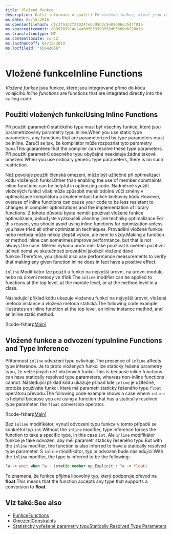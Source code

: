 ```yaml
---
title: Vložené funkce
description: Další informace o použití F# vložené funkce, které jsou integrované přímo do kódu volání.
ms.date: 05/16/2016
ms.openlocfilehash: d1c3fb3d2721024febc95b3c5e01e06cd547f81e
ms.sourcegitcommit: 8699383914c24a0df033393f55db3369db728a7b
ms.translationtype: MT
ms.contentlocale: cs-CZ
ms.lasthandoff: 05/15/2019
ms.locfileid: "65642066"
---
```

# <a name="inline-functions"></a><span data-ttu-id="fc0fe-103">Vložené funkce</span><span class="sxs-lookup"><span data-stu-id="fc0fe-103">Inline Functions</span></span>

<span data-ttu-id="fc0fe-104">*Vložené funkce* jsou funkce, které jsou integrované přímo do kódu volajícího.</span><span class="sxs-lookup"><span data-stu-id="fc0fe-104">*Inline functions* are functions that are integrated directly into the calling code.</span></span>

## <a name="using-inline-functions"></a><span data-ttu-id="fc0fe-105">Použití vložených funkcí</span><span class="sxs-lookup"><span data-stu-id="fc0fe-105">Using Inline Functions</span></span>

<span data-ttu-id="fc0fe-106">Při použití parametrů statického typu musí být všechny funkce, které jsou parametrizovány parametry typu inline.</span><span class="sxs-lookup"><span data-stu-id="fc0fe-106">When you use static type parameters, any functions that are parameterized by type parameters must be inline.</span></span> <span data-ttu-id="fc0fe-107">Zaručí se tak, že kompilátor může rozpoznat tyto parametry typu.</span><span class="sxs-lookup"><span data-stu-id="fc0fe-107">This guarantees that the compiler can resolve these type parameters.</span></span> <span data-ttu-id="fc0fe-108">Při použití parametrů obecného typu obyčejné neexistuje žádné takové omezení.</span><span class="sxs-lookup"><span data-stu-id="fc0fe-108">When you use ordinary generic type parameters, there is no such restriction.</span></span>

<span data-ttu-id="fc0fe-109">Než povoluje použití členská omezení, může být užitečné při optimalizaci kódu vložených funkcí.</span><span class="sxs-lookup"><span data-stu-id="fc0fe-109">Other than enabling the use of member constraints, inline functions can be helpful in optimizing code.</span></span> <span data-ttu-id="fc0fe-110">Nadměrné využití vložených funkcí však může způsobit menší odolné vůči změny v optimalizace kompilátoru a implementaci funkce knihovny kódu.</span><span class="sxs-lookup"><span data-stu-id="fc0fe-110">However, overuse of inline functions can cause your code to be less resistant to changes in compiler optimizations and the implementation of library functions.</span></span> <span data-ttu-id="fc0fe-111">Z tohoto důvodu byste neměli používat vložené funkce optimalizace, pokud jste vyzkoušeli všechny jiné techniky optimalizace.</span><span class="sxs-lookup"><span data-stu-id="fc0fe-111">For this reason, you should avoid using inline functions for optimization unless you have tried all other optimization techniques.</span></span> <span data-ttu-id="fc0fe-112">Provádění vložené funkce nebo metoda může někdy zlepšit výkon, ale není to vždy.</span><span class="sxs-lookup"><span data-stu-id="fc0fe-112">Making a function or method inline can sometimes improve performance, but that is not always the case.</span></span> <span data-ttu-id="fc0fe-113">Měření výkonu proto měli také používat k ověření pozitivní účinek nemá ve skutečnosti provádění jakékoli vložené dané funkce.</span><span class="sxs-lookup"><span data-stu-id="fc0fe-113">Therefore, you should also use performance measurements to verify that making any given function inline does in fact have a positive effect.</span></span>

<span data-ttu-id="fc0fe-114">`inline` Modifikátor lze použít u funkcí na nejvyšší úrovni, na úrovni modulu nebo na úrovni metody ve třídě.</span><span class="sxs-lookup"><span data-stu-id="fc0fe-114">The `inline` modifier can be applied to functions at the top level, at the module level, or at the method level in a class.</span></span>

<span data-ttu-id="fc0fe-115">Následující příklad kódu ukazuje vloženou funkcí na nejvyšší úrovni, vložená metoda instance a vložená metoda statická.</span><span class="sxs-lookup"><span data-stu-id="fc0fe-115">The following code example illustrates an inline function at the top level, an inline instance method, and an inline static method.</span></span>

[!code-fsharp[Main](../../../../samples/snippets/fsharp/lang-ref-3/snippet201.fs)]

## <a name="inline-functions-and-type-inference"></a><span data-ttu-id="fc0fe-116">Vložené funkce a odvození typu</span><span class="sxs-lookup"><span data-stu-id="fc0fe-116">Inline Functions and Type Inference</span></span>

<span data-ttu-id="fc0fe-117">Přítomnost `inline` odvození typu ovlivňuje.</span><span class="sxs-lookup"><span data-stu-id="fc0fe-117">The presence of `inline` affects type inference.</span></span> <span data-ttu-id="fc0fe-118">Je to proto vložených funkcí lze staticky řešené parametry typu, že nelze jiných než vložených funkcí.</span><span class="sxs-lookup"><span data-stu-id="fc0fe-118">This is because inline functions can have statically resolved type parameters, whereas non-inline functions cannot.</span></span> <span data-ttu-id="fc0fe-119">Následující příklad kódu ukazuje případ kde `inline` je užitečné, protože používáte funkci, která má parametr staticky řešeného typu `float` operátoru převodu.</span><span class="sxs-lookup"><span data-stu-id="fc0fe-119">The following code example shows a case where `inline` is helpful because you are using a function that has a statically resolved type parameter, the `float` conversion operator.</span></span>

[!code-fsharp[Main](../../../../samples/snippets/fsharp/lang-ref-3/snippet202.fs)]

<span data-ttu-id="fc0fe-120">Bez `inline` modifikátor, vynutí odvození typu funkce v tomto případě se konkrétní typ `int`.</span><span class="sxs-lookup"><span data-stu-id="fc0fe-120">Without the `inline` modifier, type inference forces the function to take a specific type, in this case `int`.</span></span> <span data-ttu-id="fc0fe-121">Ale `inline` modifikátor funkce je také odvozen, aby měl parametr staticky řešeného typu.</span><span class="sxs-lookup"><span data-stu-id="fc0fe-121">But with the `inline` modifier, the function is also inferred to have a statically resolved type parameter.</span></span> <span data-ttu-id="fc0fe-122">S `inline` modifikátor, typ je odvozen bude následující:</span><span class="sxs-lookup"><span data-stu-id="fc0fe-122">With the `inline` modifier, the type is inferred to be the following:</span></span>

```fsharp
^a -> unit when ^a : (static member op_Explicit : ^a -> float)
```

<span data-ttu-id="fc0fe-123">To znamená, že funkce přijímá libovolný typ, který podporuje převod na **float**.</span><span class="sxs-lookup"><span data-stu-id="fc0fe-123">This means that the function accepts any type that supports a conversion to **float**.</span></span>

## <a name="see-also"></a><span data-ttu-id="fc0fe-124">Viz také:</span><span class="sxs-lookup"><span data-stu-id="fc0fe-124">See also</span></span>

- [<span data-ttu-id="fc0fe-125">Funkce</span><span class="sxs-lookup"><span data-stu-id="fc0fe-125">Functions</span></span>](index.md)
- [<span data-ttu-id="fc0fe-126">Omezení</span><span class="sxs-lookup"><span data-stu-id="fc0fe-126">Constraints</span></span>](../generics/constraints.md)
- [<span data-ttu-id="fc0fe-127">Statisticky vyřešené parametry typu</span><span class="sxs-lookup"><span data-stu-id="fc0fe-127">Statically Resolved Type Parameters</span></span>](../generics/statically-resolved-type-parameters.md)
